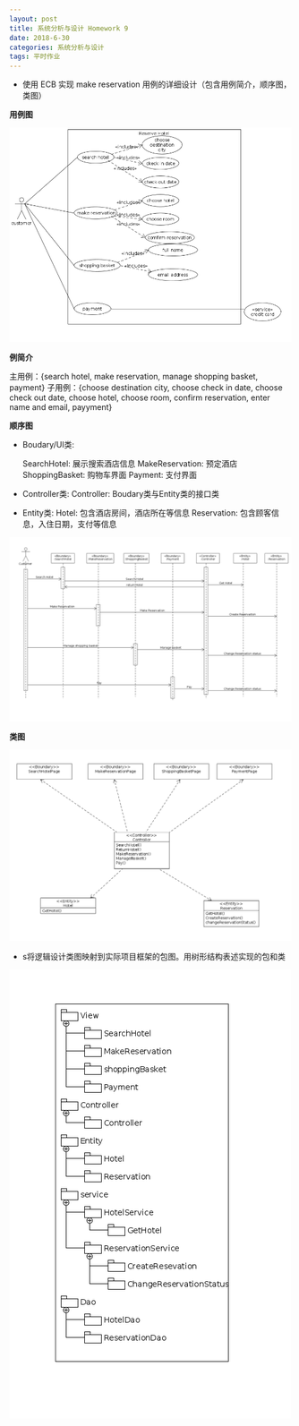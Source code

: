 ```yaml
---
layout: post
title: 系统分析与设计 Homework 9
date: 2018-6-30
categories: 系统分析与设计
tags: 平时作业
---
```


* 使用 ECB 实现 make reservation 用例的详细设计（包含用例简介，顺序图，类图）

**用例图**

![task1_reserve_hotel_use_case](https://github.com/SaltyFish123/SaltyFish123.github.io/blob/master/_posts/task1_reserve_hotel_use_case.png?raw=true)

**例简介**

主用例：{search hotel, make reservation, manage shopping basket, payment}
子用例：{choose destination city, choose check in date, choose check out date,
        choose hotel, choose room, confirm reservation, enter name and email, payyment}

**顺序图**
* Boudary/UI类:

  SearchHotel: 展示搜索酒店信息
  MakeReservation: 预定酒店
  ShoppingBasket: 购物车界面
  Payment: 支付界面

* Controller类:
  Controller: Boudary类与Entity类的接口类


* Entity类:
  Hotel: 包含酒店房间，酒店所在等信息
  Reservation: 包含顾客信息，入住日期，支付等信息

![hotel_reservation_sequence](https://github.com/SaltyFish123/SaltyFish123.github.io/blob/master/_posts/hotel_reservation_sequence.png?raw=true)



**类图**

![hotel_reservation_class](https://github.com/SaltyFish123/SaltyFish123.github.io/blob/master/_posts/hotel_reservation_class.png?raw=true)


* s将逻辑设计类图映射到实际项目框架的包图。用树形结构表述实现的包和类

![hotel_reservation_package](https://github.com/SaltyFish123/SaltyFish123.github.io/blob/master/_posts/hotel_reservation_package.png?raw=true)
